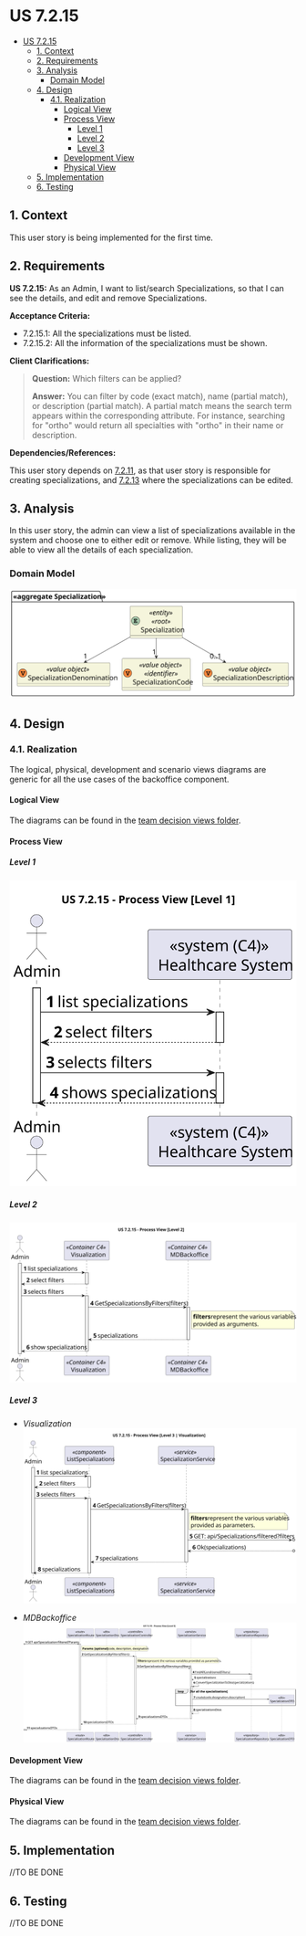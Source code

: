 # US 7.2.15

<!-- TOC -->
- [US 7.2.15](#us-7215)
  - [1. Context](#1-context)
  - [2. Requirements](#2-requirements)
  - [3. Analysis](#3-analysis)
    - [Domain Model](#domain-model)
  - [4. Design](#4-design)
    - [4.1. Realization](#41-realization)
      - [Logical View](#logical-view)
      - [Process View](#process-view)
        - [Level 1](#level-1)
        - [Level 2](#level-2)
        - [Level 3](#level-3)
      - [Development View](#development-view)
      - [Physical View](#physical-view)
  - [5. Implementation](#5-implementation)
  - [6. Testing](#6-testing)
<!-- TOC -->


## 1. Context

This user story is being implemented for the first time.

## 2. Requirements

**US 7.2.15:** As an Admin, I want to list/search Specializations, so that I can see the details, and edit and remove Specializations.

**Acceptance Criteria:**

- 7.2.15.1: All the specializations must be listed.
- 7.2.15.2: All the information of the specializations must be shown.

**Client Clarifications:**

> **Question:** Which filters can be applied?
>
> **Answer:** You can filter by code (exact match), name (partial match), or description (partial match). A partial match means the search term appears within the corresponding attribute. For instance, searching for "ortho" would return all specialties with "ortho" in their name or description.

**Dependencies/References:**

This user story depends on [7.2.11](../../1220683/us-7.2.11/readme.md), as that user story is responsible for creating specializations, and [7.2.13](../us-7.2.13/readme.md) where the specializations can be edited.

## 3. Analysis

In this user story, the admin can view a list of specializations available in the system and choose one to either edit or remove.
While listing, they will be able to view all the details of each specialization.

### Domain Model

![Domain Model](diagrams/domain-model.svg)

## 4. Design

### 4.1. Realization

The logical, physical, development and scenario views diagrams are generic for all the use cases of the backoffice component.

#### Logical View

The diagrams can be found in the [team decision views folder](../../team-decisions/views/general-views.md#1-logical-view).

#### Process View

##### Level 1

![Process View - Level 1](diagrams/level-1-process-view.svg)

##### Level 2

![Process View - Level 2](diagrams/level-2-process-view.svg)

##### Level 3

- _Visualization_<br>
![Process View - Level 3](diagrams/level-3-process-view-visualization.svg)

- _MDBackoffice_<br>
![Process View - Level 3](diagrams/level-3-process-view-mdbackoffice.svg)


#### Development View

The diagrams can be found in the [team decision views folder](../../team-decisions/views/general-views.md#3-development-view).

#### Physical View

The diagrams can be found in the [team decision views folder](../../team-decisions/views/general-views.md#4-physical-view).


## 5. Implementation

//TO BE DONE

## 6. Testing

//TO BE DONE